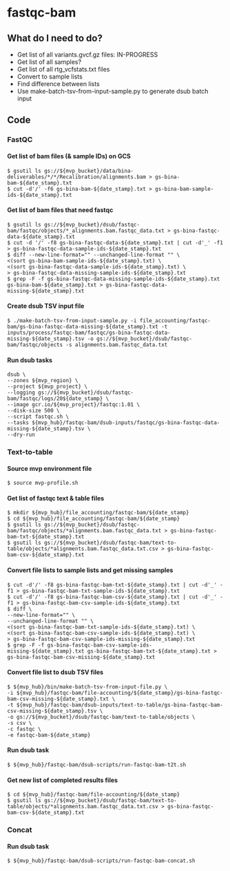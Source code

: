 # fastqc-bam

## What do I need to do?
- Get list of all variants.gvcf.gz files: IN-PROGRESS
- Get list of all samples?
- Get list of all rtg_vcfstats.txt files
- Convert to sample lists
- Find difference between lists
- Use make-batch-tsv-from-input-sample.py to generate dsub batch input

## Code
### FastQC

#### Get list of bam files (& sample IDs) on GCS

```
$ gsutil ls gs://${mvp_bucket}/data/bina-deliverables/*/*/Recalibration/alignments.bam > gs-bina-bam-${date_stamp}.txt
$ cut -d'/' -f6 gs-bina-bam-${date_stamp}.txt > gs-bina-bam-sample-ids-${date_stamp}.txt
```

#### Get list of bam files that need fastqc

```
$ gsutil ls gs://${mvp_bucket}/dsub/fastqc-bam/fastqc/objects/*_alignments.bam.fastqc_data.txt > gs-bina-fastqc-data-${date_stamp}.txt
$ cut -d '/' -f8 gs-bina-fastqc-data-${date_stamp}.txt | cut -d'_' -f1 > gs-bina-fastqc-data-sample-ids-${date_stamp}.txt
$ diff --new-line-format="" --unchanged-line-format "" \
<(sort gs-bina-bam-sample-ids-${date_stamp}.txt) \
<(sort gs-bina-fastqc-data-sample-ids-${date_stamp}.txt) \
> gs-bina-fastqc-data-missing-sample-ids-${date_stamp}.txt
$ grep -F -f gs-bina-fastqc-data-missing-sample-ids-${date_stamp}.txt gs-bina-bam-${date_stamp}.txt > gs-bina-fastqc-data-missing-${date_stamp}.txt
```

#### Create dsub TSV input file

```
$ ./make-batch-tsv-from-input-sample.py -i file_accounting/fastqc-bam/gs-bina-fastqc-data-missing-${date_stamp}.txt -t inputs/process/fastqc-bam/fastqc/gs-bina-fastqc-data-missing-${date_stamp}.tsv -o gs://${mvp_bucket}/dsub/fastqc-bam/fastqc/objects -s alignments.bam.fastqc_data.txt
```

#### Run dsub tasks

```
dsub \
--zones ${mvp_region} \
--project ${mvp_project} \
--logging gs://${mvp_bucket}/dsub/fastqc-bam/fastqc/logs/20${date_stamp} \
--image gcr.io/${mvp_project}/fastqc:1.01 \
--disk-size 500 \
--script fastqc.sh \
--tasks ${mvp_hub}/fastqc-bam/dsub-inputs/fastqc/gs-bina-fastqc-data-missing-${date_stamp}.tsv \
--dry-run
```

### Text-to-table

#### Source mvp environment file
```
$ source mvp-profile.sh
```

#### Get list of fastqc text & table files
```
$ mkdir ${mvp_hub}/file_accounting/fastqc-bam/${date_stamp}
$ cd ${mvp_hub}/file_accounting/fastqc-bam/${date_stamp}
$ gsutil ls gs://${mvp_bucket}/dsub/fastqc-bam/fastqc/objects/*alignments.bam.fastqc_data.txt > gs-bina-fastqc-bam-txt-${date_stamp}.txt
$ gsutil ls gs://${mvp_bucket}/dsub/fastqc-bam/text-to-table/objects/*alignments.bam.fastqc_data.txt.csv > gs-bina-fastqc-bam-csv-${date_stamp}.txt
```


#### Convert file lists to sample lists and get missing samples
```
$ cut -d'/' -f8 gs-bina-fastqc-bam-txt-${date_stamp}.txt | cut -d'_' -f1 > gs-bina-fastqc-bam-txt-sample-ids-${date_stamp}.txt
$ cut -d'/' -f8 gs-bina-fastqc-bam-csv-${date_stamp}.txt | cut -d'_' -f1 > gs-bina-fastqc-bam-csv-sample-ids-${date_stamp}.txt
$ diff \
--new-line-format="" \
--unchanged-line-format "" \
<(sort gs-bina-fastqc-bam-txt-sample-ids-${date_stamp}.txt) \
<(sort gs-bina-fastqc-bam-csv-sample-ids-${date_stamp}.txt) \
> gs-bina-fastqc-bam-csv-sample-ids-missing-${date_stamp}.txt
$ grep -F -f gs-bina-fastqc-bam-csv-sample-ids-missing-${date_stamp}.txt gs-bina-fastqc-bam-txt-${date_stamp}.txt > gs-bina-fastqc-bam-csv-missing-${date_stamp}.txt
````

#### Convert file list to dsub TSV files
```
$ ${mvp_hub}/bin/make-batch-tsv-from-input-file.py \
-i ${mvp_hub}/fastqc-bam/file-accounting/${date_stamp}/gs-bina-fastqc-bam-csv-missing-${date_stamp}.txt \
-t ${mvp_hub}/fastqc-bam/dsub-inputs/text-to-table/gs-bina-fastqc-bam-csv-missing-${date_stamp}.tsv \
-o gs://${mvp_bucket}/dsub/fastqc-bam/text-to-table/objects \
-s csv \
-c fastqc \
-e fastqc-bam-${date_stamp}
```

#### Run dsub task
```
$ ${mvp_hub}/fastqc-bam/dsub-scripts/run-fastqc-bam-t2t.sh
```

#### Get new list of completed results files
```
$ cd ${mvp_hub}/fastqc-bam/file-accounting/${date_stamp}
$ gsutil ls gs://${mvp_bucket}/dsub/fastqc-bam/text-to-table/objects/*alignments.bam.fastqc_data.txt.csv > gs-bina-fastqc-bam-csv-${date_stamp}.txt
```

### Concat

#### Run dsub task
```
$ ${mvp_hub}/fastqc-bam/dsub-scripts/run-fastqc-bam-concat.sh
```
